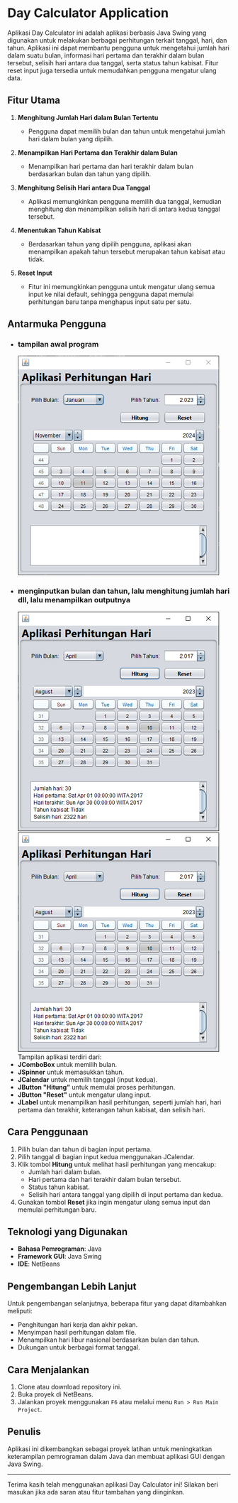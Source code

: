# Day Calculator Application

Aplikasi Day Calculator ini adalah aplikasi berbasis Java Swing yang digunakan untuk melakukan berbagai perhitungan terkait tanggal, hari, dan tahun. Aplikasi ini dapat membantu pengguna untuk mengetahui jumlah hari dalam suatu bulan, informasi hari pertama dan terakhir dalam bulan tersebut, selisih hari antara dua tanggal, serta status tahun kabisat. Fitur reset input juga tersedia untuk memudahkan pengguna mengatur ulang data.

## Fitur Utama

1. **Menghitung Jumlah Hari dalam Bulan Tertentu**
   - Pengguna dapat memilih bulan dan tahun untuk mengetahui jumlah hari dalam bulan yang dipilih.

2. **Menampilkan Hari Pertama dan Terakhir dalam Bulan**
   - Menampilkan hari pertama dan hari terakhir dalam bulan berdasarkan bulan dan tahun yang dipilih.

3. **Menghitung Selisih Hari antara Dua Tanggal**
   - Aplikasi memungkinkan pengguna memilih dua tanggal, kemudian menghitung dan menampilkan selisih hari di antara kedua tanggal tersebut.

4. **Menentukan Tahun Kabisat**
   - Berdasarkan tahun yang dipilih pengguna, aplikasi akan menampilkan apakah tahun tersebut merupakan tahun kabisat atau tidak.

5. **Reset Input**
   - Fitur ini memungkinkan pengguna untuk mengatur ulang semua input ke nilai default, sehingga pengguna dapat memulai perhitungan baru tanpa menghapus input satu per satu.

## Antarmuka Pengguna
- ### tampilan awal program
  ![ss1](ss1.PNG)
- ### menginputkan bulan dan tahun, lalu menghitung jumlah hari dll, lalu menampilkan outputnya
  ![ss2](ss2.PNG)
![Tampilan awal program](ss2.PNG)
Tampilan aplikasi terdiri dari:
- **JComboBox** untuk memilih bulan.
- **JSpinner** untuk memasukkan tahun.
- **JCalendar** untuk memilih tanggal (input kedua).
- **JButton "Hitung"** untuk memulai proses perhitungan.
- **JButton "Reset"** untuk mengatur ulang input.
- **JLabel** untuk menampilkan hasil perhitungan, seperti jumlah hari, hari pertama dan terakhir, keterangan tahun kabisat, dan selisih hari.

## Cara Penggunaan

1. Pilih bulan dan tahun di bagian input pertama.
2. Pilih tanggal di bagian input kedua menggunakan JCalendar.
3. Klik tombol **Hitung** untuk melihat hasil perhitungan yang mencakup:
   - Jumlah hari dalam bulan.
   - Hari pertama dan hari terakhir dalam bulan tersebut.
   - Status tahun kabisat.
   - Selisih hari antara tanggal yang dipilih di input pertama dan kedua.
4. Gunakan tombol **Reset** jika ingin mengatur ulang semua input dan memulai perhitungan baru.

## Teknologi yang Digunakan

- **Bahasa Pemrograman**: Java
- **Framework GUI**: Java Swing
- **IDE**: NetBeans

## Pengembangan Lebih Lanjut

Untuk pengembangan selanjutnya, beberapa fitur yang dapat ditambahkan meliputi:
- Penghitungan hari kerja dan akhir pekan.
- Menyimpan hasil perhitungan dalam file.
- Menampilkan hari libur nasional berdasarkan bulan dan tahun.
- Dukungan untuk berbagai format tanggal.

## Cara Menjalankan

1. Clone atau download repository ini.
2. Buka proyek di NetBeans.
3. Jalankan proyek menggunakan `F6` atau melalui menu `Run > Run Main Project`.

## Penulis

Aplikasi ini dikembangkan sebagai proyek latihan untuk meningkatkan keterampilan pemrograman dalam Java dan membuat aplikasi GUI dengan Java Swing.

---

Terima kasih telah menggunakan aplikasi Day Calculator ini! Silakan beri masukan jika ada saran atau fitur tambahan yang diinginkan.
